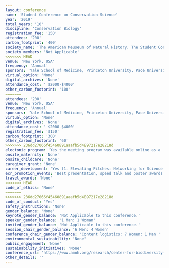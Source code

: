 ```yaml
---
layout: conference 
name: 'Student Conference on Conservation Science'
year: '2019'
total_years: '10'
discipline: 'Conservation Biology'
registration_fee: '150'
attendees: '200'
carbon_footprint: '400'
society_name: 'The American Meuseum of Natural History, The Student Conference on Conservation Science (SCCS) is the only international conference designed for graduate students, post-doctoral fellows, and early-career professionals pursuing or considering the field of conservation science.'
society_members: 'Not Applicable'
<<<<<<< HEAD
venue: 'New York, USA'
frequency: 'Annual'
sponsors: 'Yale School of Medicine, Princeton University, Pace University, Yale University Press, Applied Biomathematics, Oryx—The International Journal of Conservation; Fauna & Flora International, Cambridge University Press, Society for Conservation Biology'
virtual_option: 'None'
digital_archives: 'None'
attendance_cost: ' $2000-$4000'
other_carbon_footprint: '100'
=======
attendees: '200'
venue: 'New York, USA'
frequency: 'Annual'
sponsors: 'Yale School of Medicine, Princeton University, Pace University, Yale University Press Applied Biomathematics Oryx—The International Journal of Conservation; Fauna & Flora International, Cambridge University Press Society for Conservation Biology'
virtual_option: 'None'
digital_archives: 'None'
attendance_cost: ' $2000-$4000'
registration_fee: '$150'
carbon_footprint: '300'
other_carbon_footprint: '60'
>>>>>>> 236dd27066f45460891aaafb5d4897217e28218d
electonic_program: 'Yes the meeting program was available online as a .pdf file on the conference website.'
onsite_maternity: 'None'
onsite_childcare: 'None'
caregiver_grant: 'None'
career_development: 'Yes (1. Elevating Pitches: Networking for Science and Academia  2. Fundraising 101: Tools and Strategies to Raise Funds Through Grants and Scholarships  3. The Relationship Between Poetry and Science 4. What Am I Doing with My Life? Career Planning for the Modern Conservationist)'
ecr_promotion_events: 'Best presentation, speed talk and poster awards also The Student Conference on Conservation Science (SCCS) is the only international conference designed for graduate students, post-doctoral fellows, and early-career professionals pursuing or considering the field of conservation science.'
travel_awards: 'None'
<<<<<<< HEAD
code_of_ethics: 'None'
=======
>>>>>>> 236dd27066f45460891aaafb5d4897217e28218d
code_of_conduct: 'Yes'
safety_instructions: 'None'
gender_balance: 'None'
keynote_gender_balance: 'Not Applicable to this conference.'
speaker_gender_balance: '1 Man: 1 Woman'
invited_gender_balance: 'Not Applicable to this conference.'
session_chair_gender_balance: '6 Men: 4 Women'
conference_chair_gender_balance: 'Content logistics: 7 Women: 1 Man '
environmental_sustainability: 'None'
public_engagement: 'None'
sustainability_initiatives: 'None'
conference_url: 'https://www.amnh.org/research/center-for-biodiversity-conservation/convening-and-connecting/sccs-ny/sccs-ny-2019'
other_details: ''
---
```

